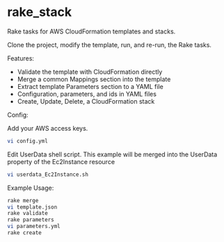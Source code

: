 rake_stack
==========

Rake tasks for AWS CloudFormation templates and stacks. 

Clone the project, modify the template, run, and re-run, the Rake tasks.

Features:

* Validate the template with CloudFormation directly
* Merge a common Mappings section into the template
* Extract template Parameters section to a YAML file
* Configuration, parameters, and ids in YAML files
* Create, Update, Delete, a CloudFormation stack

Config:

Add your AWS access keys.

``` bash
vi config.yml
```

Edit UserData shell script. This example will be merged into the UserData property of the Ec2Instance resource

``` bash
vi userdata_Ec2Instance.sh
```

Example Usage:

``` bash
rake merge
vi template.json
rake validate
rake parameters
vi parameters.yml
rake create
```